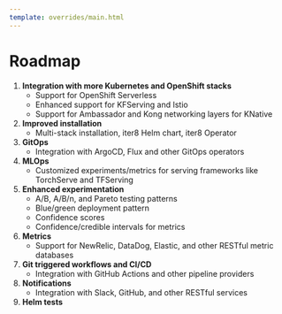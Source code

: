 ```yaml
---
template: overrides/main.html
---
```


# Roadmap

1. **Integration with more Kubernetes and OpenShift stacks**
    * Support for OpenShift Serverless
    * Enhanced support for KFServing and Istio
    * Support for Ambassador and Kong networking layers for KNative
2. **Improved installation**
    * Multi-stack installation, iter8 Helm chart, iter8 Operator
3. **GitOps**
    * Integration with ArgoCD, Flux and other GitOps operators
4. **MLOps**
    * Customized experiments/metrics for serving frameworks like TorchServe and TFServing
4. **Enhanced experimentation**
    * A/B, A/B/n, and Pareto testing patterns
    * Blue/green deployment pattern
    * Confidence scores
    * Confidence/credible intervals for metrics
5. **Metrics**
    * Support for NewRelic, DataDog, Elastic, and other RESTful metric databases
6. **Git triggered workflows and CI/CD**
    * Integration with GitHub Actions and other pipeline providers
7. **Notifications**
    * Integration with Slack, GitHub, and other RESTful services
8. **Helm tests**
